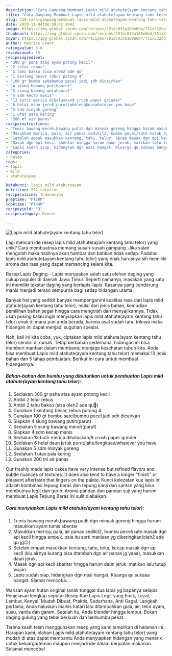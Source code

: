 ```yaml
---
description: "Cara Gampang Membuat Lapis mild atahute(ayam kentang tahu telor) Anti Gagal"
title: "Cara Gampang Membuat Lapis mild atahute(ayam kentang tahu telor) Anti Gagal"
slug: 210-cara-gampang-membuat-lapis-mild-atahuteayam-kentang-tahu-telor-anti-gagal
date: 2020-11-04T06:59:42.494Z
image: https://img-global.cpcdn.com/recipes/291dc033a108e6b4/751x532cq70/lapis-mild-atahuteayam-kentang-tahu-telor-foto-resep-utama.jpg
thumbnail: https://img-global.cpcdn.com/recipes/291dc033a108e6b4/751x532cq70/lapis-mild-atahuteayam-kentang-tahu-telor-foto-resep-utama.jpg
cover: https://img-global.cpcdn.com/recipes/291dc033a108e6b4/751x532cq70/lapis-mild-atahuteayam-kentang-tahu-telor-foto-resep-utama.jpg
author: Maurice Grant
ratingvalue: 3.6
reviewcount: 15
recipeingredient:
- "300 gr paha atas ayam potong kecil"
- "2 telur rebus"
- "2 tahu bakso sisa oleh2 ade qu"
- "1 kentang besar rebus potong 4"
- "100 gr bumbu satebumbu pecel jadi sdh dicairkan"
- "4 siung bawang putihparut"
- "5 siung bawang merahparut"
- "4 sdm kecap manis"
- "13 butir merica dihaluskan9 crush paper grinder"
- "6 helai daun jeruk purutjahelengkuaswhatever you have"
- "5 sdm minyak goreng"
- "1 utas pala kering"
- "200 ml air panas"
recipeinstructions:
- "Tumis bawang merah,bawang putih dgn minyak goreng hingga harum masukkan ayam tumis sbentar"
- "Masukkan merica, pala, air panas sedikit2, bumbu pecel/sate masak dgn api kecil hingga empuk. pala itu sprti manisan yg dikeringkan(oleh2 ade qu jg😜)"
- "Setelah empuk masukkan kentang, tahu, telur, kecap masak dgn api kecil (klu airnya kurang bisa dtambah dgn air panas jg yaaa), masukkan daun jeruk."
- "Masak dgn api kecil sbentar hingga harum daun jeruk, matikan lalu tutup wajan."
- "Lapis sudah siap, hidangkan dgn nasi hangat. Kluarga qu sukaaa banget. Slamat mencoba...."
categories:
- Resep
tags:
- lapis
- mild
- atahuteayam

katakunci: lapis mild atahuteayam 
nutrition: 217 calories
recipecuisine: Indonesian
preptime: "PT28M"
cooktime: "PT44M"
recipeyield: "3"
recipecategory: Dinner

---
```



![Lapis mild atahute(ayam kentang tahu telor)](https://img-global.cpcdn.com/recipes/291dc033a108e6b4/751x532cq70/lapis-mild-atahuteayam-kentang-tahu-telor-foto-resep-utama.jpg)

Lagi mencari ide resep lapis mild atahute(ayam kentang tahu telor) yang unik? Cara membuatnya memang susah-susah gampang. Jika salah mengolah maka hasilnya akan hambar dan bahkan tidak sedap. Padahal lapis mild atahute(ayam kentang tahu telor) yang enak harusnya sih memiliki aroma dan rasa yang dapat memancing selera kita.

Resep Lapis Daging - Lapis merupakan salah satu olehan daging yang cukup populer di daerah Jawa Timur. Seperti namanya, masakan yang satu ini memiliki tekstur daging yang berlapis-lapis. Rasanya yang cenderung manis menjadi teman sempurna bagi setiap hidangan utama.

Banyak hal yang sedikit banyak mempengaruhi kualitas rasa dari lapis mild atahute(ayam kentang tahu telor), mulai dari jenis bahan, kemudian pemilihan bahan segar hingga cara mengolah dan menyajikannya. Tidak usah pusing kalau ingin menyiapkan lapis mild atahute(ayam kentang tahu telor) enak di mana pun anda berada, karena asal sudah tahu triknya maka hidangan ini dapat menjadi suguhan spesial.


Nah, kali ini kita coba, yuk, ciptakan lapis mild atahute(ayam kentang tahu telor) sendiri di rumah. Tetap berbahan sederhana, hidangan ini bisa memberi manfaat dalam membantu menjaga kesehatan tubuh kita. Anda bisa membuat Lapis mild atahute(ayam kentang tahu telor) memakai 13 jenis bahan dan 5 tahap pembuatan. Berikut ini cara untuk membuat hidangannya.

<!--inarticleads1-->

##### Bahan-bahan dan bumbu yang dibutuhkan untuk pembuatan Lapis mild atahute(ayam kentang tahu telor):

1. Sediakan 300 gr paha atas ayam potong kecil
1. Ambil 2 telur rebus
1. Ambil 2 tahu bakso (sisa oleh2 ade qu🤗)
1. Gunakan 1 kentang besar, rebus potong 4
1. Gunakan 100 gr bumbu sate/bumbu pecel jadi sdh dicairkan
1. Siapkan 4 siung bawang putih(parut)
1. Sediakan 5 siung bawang merah(parut)
1. Siapkan 4 sdm kecap manis
1. Sediakan 13 butir merica dihaluskan/9 crush paper grinder
1. Sediakan 6 helai daun jeruk purut/jahe/lengkuas/whatever you have
1. Gunakan 5 sdm minyak goreng
1. Sediakan 1 utas pala kering
1. Gunakan 200 ml air panas


Our freshly made lapis cakes have very intense but refined flavors and subtle nuances of textures. It does also tend to have a longer &#34;finish&#34; or pleasant aftertaste that lingers on the palate. Kunci kelezatan kue lapis ini adalah kombinasi tepung beras dan tepung kanji dan santan yang bisa membutnya legit dan gurih. Aroma pandan dan pandan suji yang harum membuat Lapis Tepung Beras ini sulit diabaikan. 

<!--inarticleads2-->

##### Cara menyiapkan Lapis mild atahute(ayam kentang tahu telor):

1. Tumis bawang merah,bawang putih dgn minyak goreng hingga harum masukkan ayam tumis sbentar
1. Masukkan merica, pala, air panas sedikit2, bumbu pecel/sate masak dgn api kecil hingga empuk. pala itu sprti manisan yg dikeringkan(oleh2 ade qu jg😜)
1. Setelah empuk masukkan kentang, tahu, telur, kecap masak dgn api kecil (klu airnya kurang bisa dtambah dgn air panas jg yaaa), masukkan daun jeruk.
1. Masak dgn api kecil sbentar hingga harum daun jeruk, matikan lalu tutup wajan.
1. Lapis sudah siap, hidangkan dgn nasi hangat. Kluarga qu sukaaa banget. Slamat mencoba....


Warisan ayam hutan original (anak tunggal dua lapis yg bapanya selapis. Penjelasan lengkap seputar Resep Kue Lapis Legit yang Enak, Lezat, Lembut, Kenyal, Mudah Dibuat, Praktis, Sederhana, Anti Gagal. Langkah pertama, Anda haluskan malkis hatari lalu ditambahkan gula, air, telur ayam, susu, vanila dan garam. Setelah itu, Anda blender hingga lembut. Bukan daging gulung yang tebal berkuah dan berbumbu pekat. 

Terima kasih telah menggunakan resep yang kami tampilkan di halaman ini. Harapan kami, olahan Lapis mild atahute(ayam kentang tahu telor) yang mudah di atas dapat membantu Anda menyiapkan hidangan yang menarik untuk keluarga/teman maupun menjadi ide dalam berjualan makanan. Selamat mencoba!
